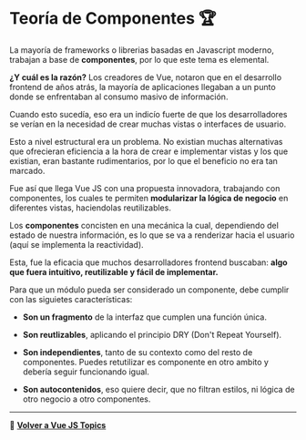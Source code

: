 # __Teoría de Componentes__ 🏆

La mayoría de frameworks o librerias basadas en Javascript moderno, trabajan a base de __componentes__, por lo que este tema es elemental.

__¿Y cuál es la razón?__ Los creadores de Vue, notaron que en el desarrollo frontend de años atrás, la mayoría de aplicaciones llegaban a un punto donde se enfrentaban al consumo masivo de información. 

Cuando esto sucedía, eso era un indicío fuerte de que los desarrolladores se verían en la necesidad de crear muchas vistas o interfaces de usuario.

Esto a nivel estructural era un problema. No existian muchas alternativas que ofrecieran eficiencia a la hora de crear e implementar vistas y los que existian, eran bastante rudimentarios, por lo que el beneficio no era tan marcado.

Fue así que llega Vue JS con una propuesta innovadora, trabajando con componentes, los cuales te permiten __modularizar la lógica de negocio__ en diferentes vistas, haciendolas reutilizables.

Los __componentes__ concisten en una mecánica la cual, dependiendo del estado de nuestra información, es lo que se va a renderizar hacia el usuario (aquí se implementa la reactividad).

Esta, fue la eficacia que muchos desarrolladores frontend buscaban: __algo que fuera intuitivo, reutilizable y fácil de implementar.__

Para que un módulo pueda ser considerado un componente, debe cumplir con las siguietes características:

- __Son un fragmento__ de la interfaz que cumplen una función única.

- __Son reutlizables__, aplicando el principio DRY (Don't Repeat Yourself).

- __Son independientes__, tanto de su contexto como del resto de componentes. Puedes retutilizar es componente en otro ambito y debería seguir funcionando igual.

- __Son autocontenidos__, eso quiere decir, que no filtran estilos, ni lógica de otro negocio a otro componentes.

---
📌 __[Volver a Vue JS Topics](../index-vue.md)__